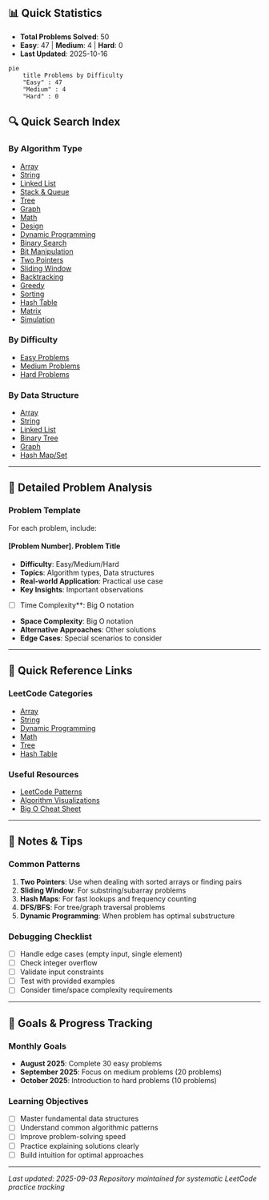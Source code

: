 ## 📊 Quick Statistics

- **Total Problems Solved**: 50
- **Easy**: 47 | **Medium**: 4 | **Hard**: 0
- **Last Updated**: 2025-10-16

```mermaid
pie
    title Problems by Difficulty
    "Easy" : 47
    "Medium" : 4
    "Hard" : 0
```

## 🔍 Quick Search Index

### By Algorithm Type
- [Array](#array-problems)
- [String](#string-problems)
- [Linked List](#linked-list-problems)
- [Stack & Queue](#stack--queue-problems)
- [Tree](#tree-problems)
- [Graph](#graph-problems)
- [Math](#math-problems)
- [Design](#design-problems)
- [Dynamic Programming](#dynamic-programming-problems)
- [Binary Search](#binary-search-problems)
- [Bit Manipulation](#bit-manipulation-problems)
- [Two Pointers](#two-pointers-problems)
- [Sliding Window](#sliding-window-problems)
- [Backtracking](#backtracking-problems)
- [Greedy](#greedy-problems)
- [Sorting](#sorting-problems)
- [Hash Table](#hash-table-problems)
- [Matrix](#matrix-problems)
- [Simulation](#simulation-problems)

### By Difficulty
- [Easy Problems](#easy-problems)
- [Medium Problems](#medium-problems)
- [Hard Problems](#hard-problems)

### By Data Structure
- [Array](#array-based-problems)
- [String](#string-based-problems)
- [Linked List](#linked-list-based-problems)
- [Binary Tree](#binary-tree-based-problems)
- [Graph](#graph-based-problems)
- [Hash Map/Set](#hash-mapset-based-problems)

---

## 📖 Detailed Problem Analysis

### Problem Template
For each problem, include:

#### [Problem Number]. Problem Title
- **Difficulty**: Easy/Medium/Hard
- **Topics**: Algorithm types, Data structures
- **Real-world Application**: Practical use case
- **Key Insights**: Important observations
- [ ] Time Complexity**: Big O notation
- **Space Complexity**: Big O notation
- **Alternative Approaches**: Other solutions
- **Edge Cases**: Special scenarios to consider

---

## 🔗 Quick Reference Links

### LeetCode Categories
- [Array](https://leetcode.com/tag/array/)
- [String](https://leetcode.com/tag/string/)
- [Dynamic Programming](https://leetcode.com/tag/dynamic-programming/)
- [Math](https://leetcode.com/tag/math/)
- [Tree](https://leetcode.com/tag/tree/)
- [Hash Table](https://leetcode.com/tag/hash-table/)

### Useful Resources
- [LeetCode Patterns](https://seanprashad.com/leetcode-patterns/)
- [Algorithm Visualizations](https://visualgo.net/)
- [Big O Cheat Sheet](https://www.bigocheatsheet.com/)

---

## 📝 Notes & Tips

### Common Patterns
1. **Two Pointers**: Use when dealing with sorted arrays or finding pairs
2. **Sliding Window**: For substring/subarray problems
3. **Hash Maps**: For fast lookups and frequency counting
4. **DFS/BFS**: For tree/graph traversal problems
5. **Dynamic Programming**: When problem has optimal substructure

### Debugging Checklist
- [ ] Handle edge cases (empty input, single element)
- [ ] Check integer overflow
- [ ] Validate input constraints
- [ ] Test with provided examples
- [ ] Consider time/space complexity requirements

---

## 🎯 Goals & Progress Tracking

### Monthly Goals
- **August 2025**: Complete 30 easy problems
- **September 2025**: Focus on medium problems (20 problems)
- **October 2025**: Introduction to hard problems (10 problems)

### Learning Objectives
- [ ] Master fundamental data structures
- [ ] Understand common algorithmic patterns
- [ ] Improve problem-solving speed
- [ ] Practice explaining solutions clearly
- [ ] Build intuition for optimal approaches

---

*Last updated: 2025-09-03*
*Repository maintained for systematic LeetCode practice tracking*